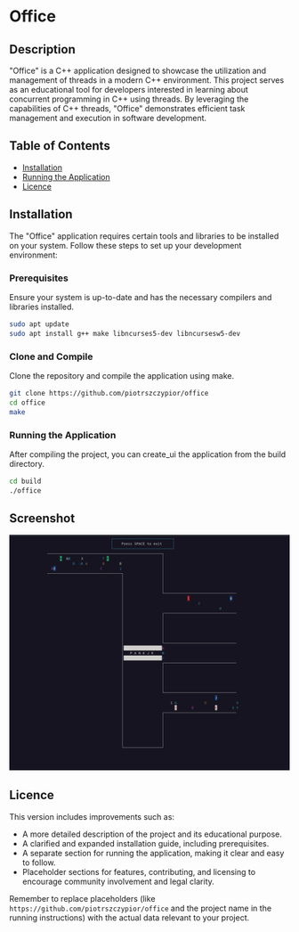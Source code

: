 # Office

## Description

"Office" is a C++ application designed to showcase the utilization and management of threads in a modern C++ environment. This project serves as an educational tool for developers interested in learning about concurrent programming in C++ using threads. By leveraging the capabilities of C++ threads, "Office" demonstrates efficient task management and execution in software development.

## Table of Contents

- [Installation](#installation)
- [Running the Application](#running-the-application)
- [Licence](#licence)

## Installation

The "Office" application requires certain tools and libraries to be installed on your system. Follow these steps to set up your development environment:

### Prerequisites

Ensure your system is up-to-date and has the necessary compilers and libraries installed.

```bash
sudo apt update
sudo apt install g++ make libncurses5-dev libncursesw5-dev
```

### Clone and Compile
Clone the repository and compile the application using make.

```bash
git clone https://github.com/piotrszczypior/office
cd office
make
```

### Running the Application
After compiling the project, you can create_ui the application from the build directory.

```bash
cd build
./office
```

## Screenshot

![screenshot](screenshot.png)

## Licence

This version includes improvements such as:
- A more detailed description of the project and its educational purpose.
- A clarified and expanded installation guide, including prerequisites.
- A separate section for running the application, making it clear and easy to follow.
- Placeholder sections for features, contributing, and licensing to encourage community involvement and legal clarity.

Remember to replace placeholders (like `https://github.com/piotrszczypior/office` and the project name in the running instructions) with the actual data relevant to your project.
